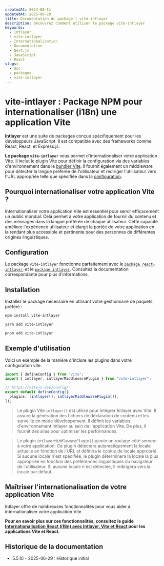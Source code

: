 ```yaml
---
createdAt: 2024-08-11
updatedAt: 2025-06-29
title: Documentation du package | vite-intlayer
description: Découvrez comment utiliser le package vite-intlayer
keywords:
  - Intlayer
  - vite-intlayer
  - Internationalisation
  - Documentation
  - Next.js
  - JavaScript
  - React
slugs:
  - doc
  - packages
  - vite-intlayer
---
```


# vite-intlayer : Package NPM pour internationaliser (i18n) une application Vite

**Intlayer** est une suite de packages conçue spécifiquement pour les développeurs JavaScript. Il est compatible avec des frameworks comme React, React, et Express.js.

**Le package `vite-intlayer`** vous permet d'internationaliser votre application Vite. Il inclut le plugin Vite pour définir la configuration via des variables d'environnement dans le [bundler Vite](https://vitejs.dev/guide/why.html#why-bundle-for-production). Il fournit également un middleware pour détecter la langue préférée de l'utilisateur et rediriger l'utilisateur vers l'URL appropriée telle que spécifiée dans la [configuration](https://github.com/aymericzip/intlayer/blob/main/docs/docs/fr/configuration.md).

## Pourquoi internationaliser votre application Vite ?

Internationaliser votre application Vite est essentiel pour servir efficacement un public mondial. Cela permet à votre application de fournir du contenu et des messages dans la langue préférée de chaque utilisateur. Cette capacité améliore l'expérience utilisateur et élargit la portée de votre application en la rendant plus accessible et pertinente pour des personnes de différentes origines linguistiques.

## Configuration

Le package `vite-intlayer` fonctionne parfaitement avec le [`package react-intlayer`](https://github.com/aymericzip/intlayer/blob/main/docs/docs/fr/packages/react-intlayer/index.md), et le [`package intlayer`](https://github.com/aymericzip/intlayer/blob/main/docs/docs/fr/packages/intlayer/index.md). Consultez la documentation correspondante pour plus d'informations.

## Installation

Installez le package nécessaire en utilisant votre gestionnaire de paquets préféré :

```bash packageManager="npm"
npm install vite-intlayer
```

```bash packageManager="yarn"
yarn add vite-intlayer
```

```bash packageManager="pnpm"
pnpm add vite-intlayer
```

## Exemple d'utilisation

Voici un exemple de la manière d'inclure les plugins dans votre configuration vite.

```typescript fileName="vite.config.ts"
import { defineConfig } from "vite";
import { intlayer, intlayerMiddlewarePlugin } from "vite-intlayer";

// https://vitejs.dev/config/
export default defineConfig({
  plugins: [intlayer(), intlayerMiddlewarePlugin()],
});
```

> Le plugin Vite `intlayer()` est utilisé pour intégrer Intlayer avec Vite. Il assure la génération des fichiers de déclaration de contenu et les surveille en mode développement. Il définit les variables d'environnement Intlayer au sein de l'application Vite. De plus, il fournit des alias pour optimiser les performances.

> Le plugin `intlayerMiddlewarePlugin()` ajoute un routage côté serveur à votre application. Ce plugin détectera automatiquement la locale actuelle en fonction de l'URL et définira le cookie de locale approprié. Si aucune locale n'est spécifiée, le plugin déterminera la locale la plus appropriée en fonction des préférences linguistiques du navigateur de l'utilisateur. Si aucune locale n'est détectée, il redirigera vers la locale par défaut.

## Maîtriser l'internationalisation de votre application Vite

Intlayer offre de nombreuses fonctionnalités pour vous aider à internationaliser votre application Vite.

**Pour en savoir plus sur ces fonctionnalités, consultez le guide [Internationalisation React (i18n) avec Intlayer, Vite et React](https://github.com/aymericzip/intlayer/blob/main/docs/docs/fr/intlayer_with_vite+react.md) pour les applications Vite et React.**

## Historique de la documentation

- 5.5.10 - 2025-06-29 : Historique initial
